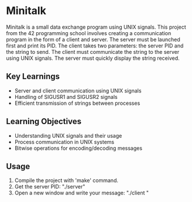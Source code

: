 # Minitalk

Minitalk is a small data exchange program using UNIX signals. This project from the 42 programming school involves creating a communication program in the form of a client and server. The server must be launched first and print its PID. The client takes two parameters: the server PID and the string to send. The client must communicate the string to the server using UNIX signals. The server must quickly display the string received.

## Key Learnings

- Server and client communication using UNIX signals
- Handling of SIGUSR1 and SIGUSR2 signals
- Efficient transmission of strings between processes

## Learning Objectives

- Understanding UNIX signals and their usage
- Process communication in UNIX systems
- Bitwise operations for encoding/decoding messages

## Usage

1. Compile the project with 'make' command.
2. Get the server PID: "./server"
3. Open a new window and write your message: "./client <PID> <Message>"
